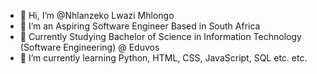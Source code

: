 - 👋 Hi, I’m @Nhlanzeko Lwazi Mhlongo
- 👀 I’m an Aspiring Software Engineer Based in South Africa
- 📙 Currently Studying Bachelor of Science in Information Technology (Software Engineering) @ Eduvos
- 🌱 I’m currently learning Python, HTML, CSS, JavaScript, SQL etc. etc.
<!---
Lwazi-M/Lwazi-M is a ✨ special ✨ repository because its `README.md` (this file) appears on your GitHub profile.
You can click the Preview link to take a look at your changes.
--->
